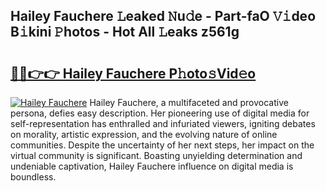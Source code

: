 ## Hailey Fauchere 𝙻eaked 𝙽u𝚍e - Part-faO 𝚅𝚒deo B𝚒kini 𝙿hotos - Hot All 𝙻eaks z561g

# <h2><a href="http://ld3wlp.urlbe.top/?page=Hailey+Fauchere">🔗🔗👉👉 Hailey Fauchere P𝚑oto𝚜Vid𝚎o</a></h2>

[![Hailey Fauchere](https://i.imgur.com/eBuTRDB.gif)](http://ld3wlp.urlbe.top/?page=Hailey+Fauchere)
Hailey Fauchere, a multifaceted and provocative persona, defies easy description. Her pioneering use of digital media for self-representation has enthralled and infuriated viewers, igniting debates on morality, artistic expression, and the evolving nature of online communities. Despite the uncertainty of her next steps, her impact on the virtual community is significant. Boasting unyielding determination and undeniable captivation, Hailey Fauchere influence on digital media is boundless.
